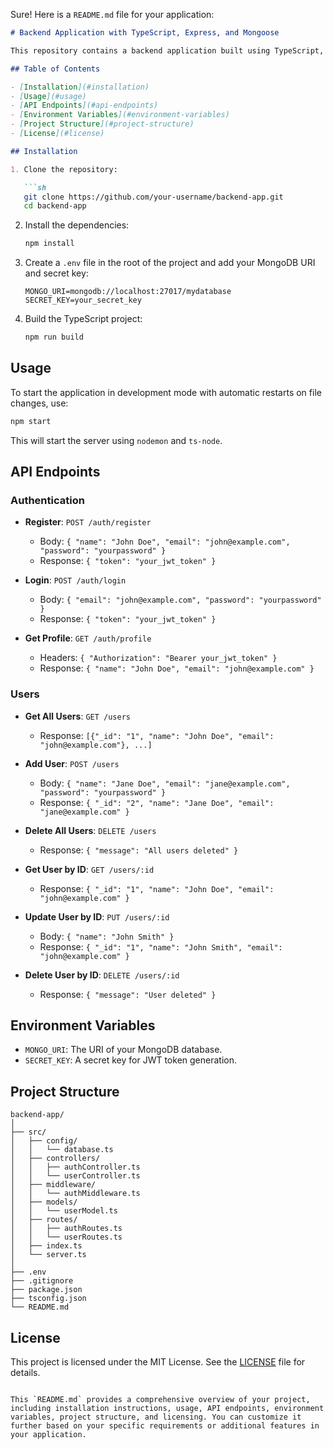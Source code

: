 Sure! Here is a `README.md` file for your application:

```markdown
# Backend Application with TypeScript, Express, and Mongoose

This repository contains a backend application built using TypeScript, Express, and Mongoose, implementing JWT authentication and following best practices.

## Table of Contents

- [Installation](#installation)
- [Usage](#usage)
- [API Endpoints](#api-endpoints)
- [Environment Variables](#environment-variables)
- [Project Structure](#project-structure)
- [License](#license)

## Installation

1. Clone the repository:

   ```sh
   git clone https://github.com/your-username/backend-app.git
   cd backend-app
   ```

2. Install the dependencies:

   ```sh
   npm install
   ```

3. Create a `.env` file in the root of the project and add your MongoDB URI and secret key:

   ```env
   MONGO_URI=mongodb://localhost:27017/mydatabase
   SECRET_KEY=your_secret_key
   ```

4. Build the TypeScript project:

   ```sh
   npm run build
   ```

## Usage

To start the application in development mode with automatic restarts on file changes, use:

```sh
npm start
```

This will start the server using `nodemon` and `ts-node`.

## API Endpoints

### Authentication

- **Register**: `POST /auth/register`
  - Body: `{ "name": "John Doe", "email": "john@example.com", "password": "yourpassword" }`
  - Response: `{ "token": "your_jwt_token" }`

- **Login**: `POST /auth/login`
  - Body: `{ "email": "john@example.com", "password": "yourpassword" }`
  - Response: `{ "token": "your_jwt_token" }`

- **Get Profile**: `GET /auth/profile`
  - Headers: `{ "Authorization": "Bearer your_jwt_token" }`
  - Response: `{ "name": "John Doe", "email": "john@example.com" }`

### Users

- **Get All Users**: `GET /users`
  - Response: `[{"_id": "1", "name": "John Doe", "email": "john@example.com"}, ...]`

- **Add User**: `POST /users`
  - Body: `{ "name": "Jane Doe", "email": "jane@example.com", "password": "yourpassword" }`
  - Response: `{ "_id": "2", "name": "Jane Doe", "email": "jane@example.com" }`

- **Delete All Users**: `DELETE /users`
  - Response: `{ "message": "All users deleted" }`

- **Get User by ID**: `GET /users/:id`
  - Response: `{ "_id": "1", "name": "John Doe", "email": "john@example.com" }`

- **Update User by ID**: `PUT /users/:id`
  - Body: `{ "name": "John Smith" }`
  - Response: `{ "_id": "1", "name": "John Smith", "email": "john@example.com" }`

- **Delete User by ID**: `DELETE /users/:id`
  - Response: `{ "message": "User deleted" }`

## Environment Variables

- `MONGO_URI`: The URI of your MongoDB database.
- `SECRET_KEY`: A secret key for JWT token generation.

## Project Structure

```plaintext
backend-app/
│
├── src/
│   ├── config/
│   │   └── database.ts
│   ├── controllers/
│   │   ├── authController.ts
│   │   └── userController.ts
│   ├── middleware/
│   │   └── authMiddleware.ts
│   ├── models/
│   │   └── userModel.ts
│   ├── routes/
│   │   ├── authRoutes.ts
│   │   └── userRoutes.ts
│   ├── index.ts
│   └── server.ts
│
├── .env
├── .gitignore
├── package.json
├── tsconfig.json
└── README.md
```

## License

This project is licensed under the MIT License. See the [LICENSE](LICENSE) file for details.
```

This `README.md` provides a comprehensive overview of your project, including installation instructions, usage, API endpoints, environment variables, project structure, and licensing. You can customize it further based on your specific requirements or additional features in your application.